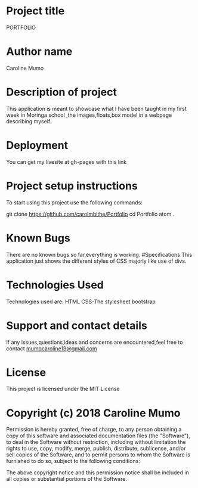 # Project title
PORTFOLIO
# Author name
Caroline Mumo
# Description of project
This application is meant to showcase what I have been taught in my first week in Moringa school ,the images,floats,box model in a webpage describing myself.

# Deployment
You can get my livesite at gh-pages with this link

# Project setup instructions
To start using this project use the following commands:

git clone https://github.com/carolmbithe/Portfolio
cd Portfolio
atom .

# Known Bugs
There are no known bugs so far,everything is working.
#Specifications
This application just shows the different styles of CSS majorly like use of divs.

# Technologies Used
Technologies used are:
HTML
CSS-The stylesheet
bootstrap


# Support and contact details
 If any issues,questions,ideas and concerns are encountered,feel free to contact mumocaroline19@gmail.com

# License
This project is licensed under the MIT License
# Copyright (c) 2018 Caroline Mumo
Permission is hereby granted, free of charge, to any person obtaining a copy
of this software and associated documentation files (the "Software"), to deal
in the Software without restriction, including without limitation the rights
to use, copy, modify, merge, publish, distribute, sublicense, and/or sell
copies of the Software, and to permit persons to whom the Software is
furnished to do so, subject to the following conditions:

The above copyright notice and this permission notice shall be included in
all copies or substantial portions of the Software.
